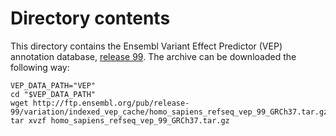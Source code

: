 # Directory contents

This directory contains the Ensembl Variant Effect Predictor (VEP) annotation database, [release 99](http://ftp.ensembl.org/pub/release-99/variation/indexed_vep_cache/ 'VEP release-99'). The archive can be downloaded the following way:

```bash=
VEP_DATA_PATH="VEP"
cd "$VEP_DATA_PATH"
wget http://ftp.ensembl.org/pub/release-99/variation/indexed_vep_cache/homo_sapiens_refseq_vep_99_GRCh37.tar.gz
tar xvzf homo_sapiens_refseq_vep_99_GRCh37.tar.gz
```
